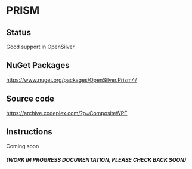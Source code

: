 ﻿# PRISM

## Status

Good support in OpenSilver

## NuGet Packages

https://www.nuget.org/packages/OpenSilver.Prism4/

## Source code

https://archive.codeplex.com/?p=CompositeWPF

## Instructions

Coming soon

#### *(WORK IN PROGRESS DOCUMENTATION, PLEASE CHECK BACK SOON)*

